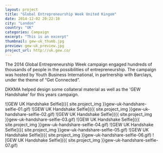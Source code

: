 ```yaml
---
layout: project
title: "Global Entrepreneurship Week United Kingom"
date: 2014-12-02 20:22:18
city: "London"
country: "UK"
categories: Campaign
excerpt: "This is an excerpt"
thumbnail: gew-uk_thumb.jpg
preview: gew-uk_preview.jpg
project_url: http://uk.gew.co/
---
```


The 2014 Global Entrepreneurship Week campaign engaged hundreds of thousands of people in the possibilities of entrepreneurship. The campaign was hosted by Youth Business International, in partnership with Barclays, under the theme of “Get Connected”.

DKKMA helped design some collateral material as well as the 'GEW Handshake' for this years campaign.

![GEW UK Handshake Selfie]({{ site.project_img }}gew-uk-handshare-selfie-01.gif)
![GEW UK Handshake Selfie]({{ site.project_img }}gew-uk-handshare-selfie-02.gif)
![GEW UK Handshake Selfie]({{ site.project_img }}gew-uk-handshare-selfie-03.gif)
![GEW UK Handshake Selfie]({{ site.project_img }}gew-uk-handshare-selfie-04.gif)
![GEW UK Handshake Selfie]({{ site.project_img }}gew-uk-handshare-selfie-05.gif)
![GEW UK Handshake Selfie]({{ site.project_img }}gew-uk-handshare-selfie-06.gif)
![GEW UK Handshake Selfie]({{ site.project_img }}gew-uk-handshare-selfie-07.gif)
